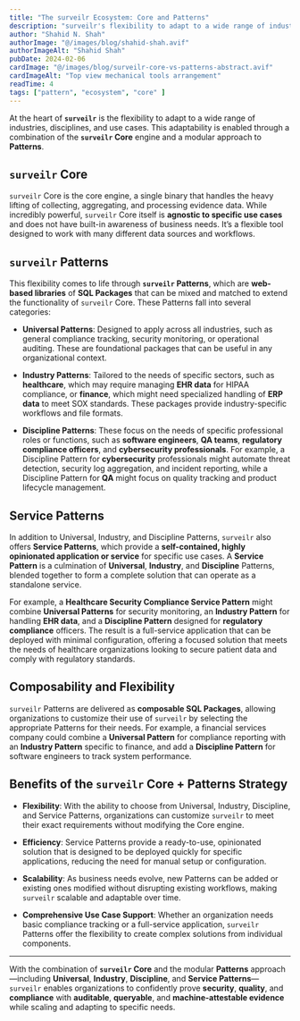```yaml
---
title: "The surveilr Ecosystem: Core and Patterns"
description: "surveilr's flexibility to adapt to a wide range of industries, disciplines, and use cases"
author: "Shahid N. Shah"
authorImage: "@/images/blog/shahid-shah.avif"
authorImageAlt: "Shahid Shah"
pubDate: 2024-02-06
cardImage: "@/images/blog/surveilr-core-vs-patterns-abstract.avif"
cardImageAlt: "Top view mechanical tools arrangement"
readTime: 4
tags: ["pattern", "ecosystem", "core" ]
---
```


At the heart of **`surveilr`** is the flexibility to adapt to a wide range of
industries, disciplines, and use cases. This adaptability is enabled through a
combination of the **`surveilr` Core** engine and a modular approach to
**Patterns**.

## `surveilr` Core

`surveilr` Core is the core engine, a single binary that handles the heavy
lifting of collecting, aggregating, and processing evidence data. While
incredibly powerful, `surveilr` Core itself is **agnostic to specific use
cases** and does not have built-in awareness of business needs. It’s a flexible
tool designed to work with many different data sources and workflows.

## `surveilr` Patterns

This flexibility comes to life through **`surveilr` Patterns**, which are
**web-based libraries** of **SQL Packages** that can be mixed and matched to
extend the functionality of `surveilr` Core. These Patterns fall into several
categories:

- **Universal Patterns**: Designed to apply across all industries, such as
  general compliance tracking, security monitoring, or operational auditing.
  These are foundational packages that can be useful in any organizational
  context.

- **Industry Patterns**: Tailored to the needs of specific sectors, such as
  **healthcare**, which may require managing **EHR data** for HIPAA compliance,
  or **finance**, which might need specialized handling of **ERP data** to meet
  SOX standards. These packages provide industry-specific workflows and file
  formats.

- **Discipline Patterns**: These focus on the needs of specific professional
  roles or functions, such as **software engineers**, **QA teams**, **regulatory
  compliance officers**, and **cybersecurity professionals**. For example, a
  Discipline Pattern for **cybersecurity** professionals might automate threat
  detection, security log aggregation, and incident reporting, while a
  Discipline Pattern for **QA** might focus on quality tracking and product
  lifecycle management.

## Service Patterns

In addition to Universal, Industry, and Discipline Patterns, `surveilr` also
offers **Service Patterns**, which provide a **self-contained, highly
opinionated application or service** for specific use cases. A **Service
Pattern** is a culmination of **Universal**, **Industry**, and **Discipline**
Patterns, blended together to form a complete solution that can operate as a
standalone service.

For example, a **Healthcare Security Compliance Service Pattern** might combine
**Universal Patterns** for security monitoring, an **Industry Pattern** for
handling **EHR data**, and a **Discipline Pattern** designed for **regulatory
compliance** officers. The result is a full-service application that can be
deployed with minimal configuration, offering a focused solution that meets the
needs of healthcare organizations looking to secure patient data and comply with
regulatory standards.

## Composability and Flexibility

`surveilr` Patterns are delivered as **composable SQL Packages**, allowing
organizations to customize their use of `surveilr` by selecting the appropriate
Patterns for their needs. For example, a financial services company could
combine a **Universal Pattern** for compliance reporting with an **Industry
Pattern** specific to finance, and add a **Discipline Pattern** for software
engineers to track system performance.

## Benefits of the `surveilr` Core + Patterns Strategy

- **Flexibility**: With the ability to choose from Universal, Industry,
  Discipline, and Service Patterns, organizations can customize `surveilr` to
  meet their exact requirements without modifying the Core engine.

- **Efficiency**: Service Patterns provide a ready-to-use, opinionated solution
  that is designed to be deployed quickly for specific applications, reducing
  the need for manual setup or configuration.

- **Scalability**: As business needs evolve, new Patterns can be added or
  existing ones modified without disrupting existing workflows, making
  `surveilr` scalable and adaptable over time.

- **Comprehensive Use Case Support**: Whether an organization needs basic
  compliance tracking or a full-service application, `surveilr` Patterns offer
  the flexibility to create complex solutions from individual components.

---

With the combination of **`surveilr` Core** and the modular **Patterns**
approach—including **Universal**, **Industry**, **Discipline**, and **Service
Patterns**—`surveilr` enables organizations to confidently prove **security**,
**quality**, and **compliance** with **auditable**, **queryable**, and
**machine-attestable evidence** while scaling and adapting to specific needs.
